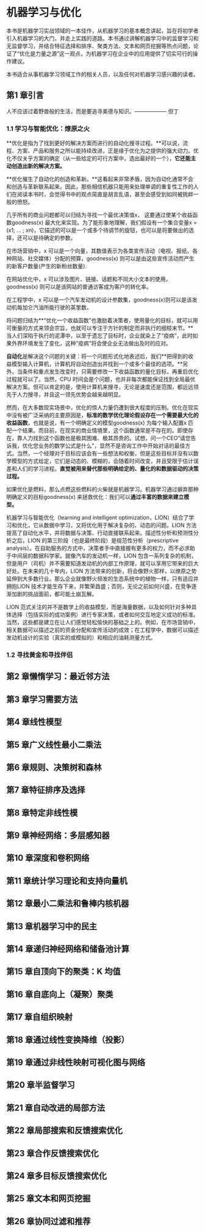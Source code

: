# 机器学习与优化

本书是机器学习实战领域的一本佳作，从机器学习的基本概念讲起，旨在将初学者引入机器学习的大门，并走上实践的道路。本书通过讲解机器学习中的监督学习和无监督学习，并结合特征选择和排序、聚类方法、文本和网页挖掘等热点问题，论证了“优化是力量之源”这一观点，为机器学习在企业中的应用提供了切实可行的操作建议。

本书适合从事机器学习领域工作的相关人员，以及任何对机器学习感兴趣的读者。

## 第1 章引言

人不应该过着野兽般的生活，而是要追寻美德与知识。—————— 但丁

### 1.1 学习与智能优化：燎原之火

**优化是指为了找到更好的解决方案而进行的自动化搜寻过程。**可以说，流程、方案、产品和服务之所以能持续改进，正是缘于优化为之提供的强大动力。优化不仅关乎方案的确定（从一些给定的可行方案中，选出最好的一个），**它还能主动创造出新的解决方案。**

**优化催生了自动化的创造和革新。**这看起来非常矛盾，因为自动化通常不会和创造与革新联系起来。因此，那些相信机器只能用来处理单调的重复性工作的人们在阅读本书时，会觉得书中的观点简直是胡言乱语，甚至会感受到如同被挑衅一般的愤怒。

几乎所有的商业问题都可以归结为寻找一个最优决策值x， 这要通过使某个收益函数goodness(x) 最大化来实现。为了能形象地理解，我们假设有一个集合变量x = (x1; ... ; xn)，它描述的可以是一个或多个待调节的旋钮，也可以是将要做出的选择，还可以是待确定的参数。

在市场营销中，x 可以是一个向量，其数值表示为各类宣传活动（电视、报纸、各种网站、社交媒体）分配的预算，goodness(x) 则可以是由这些宣传活动而产生的新客户数量(产生的新粉丝数量).

在网站优化中，x 可以涉及图片、链接、话题和不同大小文本的使用，goodness(x) 则可以是该网站的普通访客成为客户的转化率。

在工程学中，x 可以是一个汽车发动机的设计参数集，goodness(x)则可以是该发动机每加仑汽油所能行驶的英里数。

将问题归结为**“优化一个收益函数”也激励着决策者，使用量化的目标，就可以用可衡量的方式来领会宗旨，也就可以专注于方针的制定而非执行的细枝末节。**当人们深陷于执行的泥潭中，以至于遗忘了目标时，企业就染上了“疫病”，此时如果外界环境发生了变化，这种“疫病”将会使企业无法做出及时的应对。

**自动化**是解决这个问题的关键：将一个问题形式化地表述后，我们**把得到的收益模型输入计算机，计算机将自动创造出并找到一个或多个最佳的选项。**另外，当条件和重点发生改变时，只需要修改一下收益函数的量化目标，再重启优化过程就可以了。当然，CPU 时间会是个问题，也并非每次都能保证找到全局最优解决方案。但可以肯定的是，使用计算机来搜寻，无论是速度还是范围，都远远领先于人力搜寻，并且这一领先优势会越来越明显。

然而，在大多数现实场景中，优化的惊人力量仍遭到很大程度的压制。优化在现实中没有被广泛采纳的主要原因是，**标准的数学优化理论假设存在一个需要最大化的收益函数**，也就是说，有一个明确定义的模型goodness(x) 为每个输入配置x 匹配一个结果。而目前，在现实的商业情境里，这个函数通常是不存在的。即使存在，靠人力找到这个函数也是极其困难、极其昂贵的。试想，问一个CEO“请您告诉我，优化您业务的数学公式是什么”，显然不是咨询工作中开始对话的最佳方式。当然，一个经理对于目标应该会有一些想法和权衡，但是这些目标并没有以数学模型的方式给定，它们是动态的、模糊的，会随着时间改变，并且受限于估计误差和人们的学习进程。**直觉被用来替代那些明确给定的、量化的和数据驱动的决策过程。**

如果优化是燃料，那么点燃这些燃料的火柴就是机器学习。机器学习通过摒弃那种明确定义的目标goodness(x) 来拯救优化：我们可以**通过丰富的数据来建立模型。**


机器学习与智能优化（learning and intelligent optimization，LION）结合了学习和优化，它从数据中学习，又将优化用于解决复杂的、动态的问题。LION 方法提高了自动化水平，并将数据与决策、行动直接联系起来。描述性分析和预测性分析之后，LION 的第三阶段（也是最终阶段）是规范性分析（prescriptive analysis）。在自助服务的方式中，决策者手中直接握有更多的权力，而不必求助于中间层的数据科学家。就像汽车的发动机一样，LION 包含一系列复杂的机制，但是用户（司机）并不需要知道发动机的内部工作原理，就可以享用它带来的巨大好处。在未来的几十年内，LION 方法带来的创新，将会像野火那样，以燎原之势延伸到大多数行业。那么企业就像野火频发的生态系统中的植物一样，只有适应并拥抱LION 技术才能生存下来，并繁荣昌盛；否则，无论之前如何兴盛，在竞争逐渐加剧的挑战面前，都可能土崩瓦解。

LION 范式关注的并不是数学上的收益模型，而是海量数据，以及如何针对多种具体选择（包括实际的成功案例）进行专家决策，或者如何交互地定义成功的标准。当然，这些都是建立在让人们感觉轻松愉快的基础之上的。例如，在市场营销中，相关数据可以描述之前的资金分配和宣传活动的成效；在工程学中，数据可以描述发动机设计的实验（真实的或模拟的）和相应的油耗测量方式。

### 1.2 寻找黄金和寻找伴侣




## 第2 章懒惰学习：最近邻方法


## 第3 章学习需要方法


## 第4 章线性模型


## 第5 章广义线性最小二乘法


## 第6 章规则、决策树和森林


## 第7 章特征排序及选择


## 第8 章特定非线性模



## 第9 章神经网络：多层感知器


## 第10 章深度和卷积网络



## 第11 章统计学习理论和支持向量机


## 第12 章最小二乘法和鲁棒内核机器



## 第13 章机器学习中的民主




## 第14 章递归神经网络和储备池计算


## 第15 章自顶向下的聚类：K 均值


## 第16 章自底向上（凝聚）聚类



## 第17 章自组织映射



## 第18 章通过线性变换降维（投影）


## 第19 章通过非线性映射可视化图与网络



## 第20 章半监督学习


## 第21 章自动改进的局部方法


## 第22 章局部搜索和反馈搜索优化

## 第23 章合作反馈搜索优化



## 第24 章多目标反馈搜索优化


## 第25 章文本和网页挖掘


## 第26 章协同过滤和推荐


## 


## 

##



## 


## 

## 


